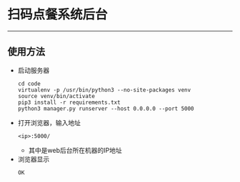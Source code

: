 # 扫码点餐系统后台
---
## 使用方法
- 启动服务器
    ```
    cd code
    virtualenv -p /usr/bin/python3 --no-site-packages venv
    source venv/bin/activate
    pip3 install -r requirements.txt
    python3 manager.py runserver --host 0.0.0.0 --port 5000
    ```
- 打开浏览器，输入地址
    ```
    <ip>:5000/
    ```
    - 其中<ip>是web后台所在机器的IP地址
- 浏览器显示
    ```
    OK
    ```

